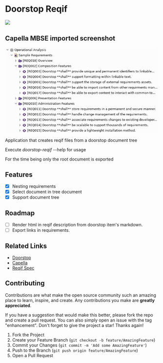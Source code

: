 # Doorstop Reqif
![](https://github.com/invap/doorstop2capella/actions/workflows/rust.yml/badge.svg)

## Capella MBSE imported screenshot
![capellaimport](resources/CapellaImport.jpeg "Capella Import")

Application that creates reqif files from a doorstop document tree

Execute *doorstop-reqif* --help for usage

For the time being only the root document is exported

## Features
- [X] Nesting requirements
- [X] Select document in tree document
- [X] Support document tree

## Roadmap
- [ ] Render html in reqif description from doorstop item's markdown.
- [ ] Export links in requirements.

## Related Links
- [Doorstop](https://doorstop.readthedocs.io/en/latest/)
- [Capella](https://mbse-capella.org/)
- [Reqif Spec](https://www.omg.org/spec/ReqIF/1.1/PDF/)


## Contributing

Contributions are what make the open source community such an amazing place to learn, inspire, and create. Any contributions you make are **greatly appreciated**.

If you have a suggestion that would make this better, please fork the repo and create a pull request. You can also simply open an issue with the tag "enhancement".
Don't forget to give the project a star! Thanks again!

1. Fork the Project
2. Create your Feature Branch (`git checkout -b feature/AmazingFeature`)
3. Commit your Changes (`git commit -m 'Add some AmazingFeature'`)
4. Push to the Branch (`git push origin feature/AmazingFeature`)
5. Open a Pull Request
